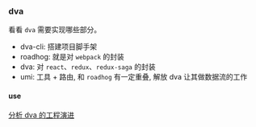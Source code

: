 <!--
abbrlink: uerht7ui
-->

### dva

看看 `dva` 需要实现哪些部分。

* dva-cli: 搭建项目脚手架
* roadhog: 就是对 `webpack` 的封装
* dva: 对 `react`、`redux`、`redux-saga` 的封装
* umi: 工具 + 路由, 和 `roadhog` 有一定重叠, 解放 dva 让其做数据流的工作

#### use

[分析 dva 的工程演进](https://github.com/demos-platform/dva)
